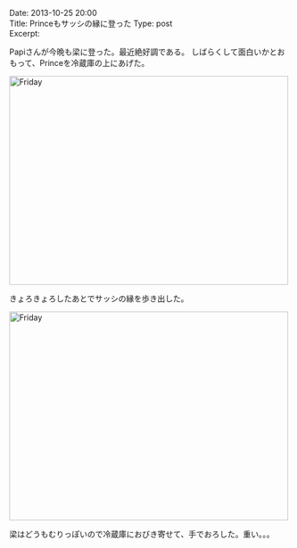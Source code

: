 Date: 2013-10-25 20:00  
Title: Princeもサッシの縁に登った
Type: post  
Excerpt:   


Papiさんが今晩も梁に登った。最近絶好調である。
しばらくして面白いかとおもって、Princeを冷蔵庫の上にあげた。

<a href="http://www.flickr.com/photos/hdknr/10506834995/" title="Friday by hidelafoglia, on Flickr"><img src="https://farm3.staticflickr.com/2855/10506834995_e9fc458f02.jpg" width="500" height="375" alt="Friday"></a>

きょろきょろしたあとでサッシの縁を歩き出した。

<a href="http://www.flickr.com/photos/hdknr/10506866654/" title="Friday by hidelafoglia, on Flickr"><img src="https://farm3.staticflickr.com/2807/10506866654_53ae9fab7f.jpg" width="500" height="375" alt="Friday"></a>

梁はどうもむりっぽいので冷蔵庫におびき寄せて、手でおろした。重い。。。
